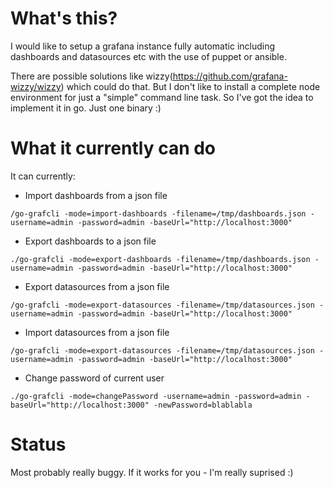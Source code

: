 What's this?
======

I would like to setup a grafana instance fully automatic including dashboards and datasources etc with the use of puppet or ansible.

There are possible solutions like wizzy(https://github.com/grafana-wizzy/wizzy) which could do that. But I don't like to install a complete node environment for just a "simple" command line task.
So I've got the idea to implement it in go. Just one binary :)

What it currently can do
===
It can currently:
* Import dashboards from a json file
````
/go-grafcli -mode=import-dashboards -filename=/tmp/dashboards.json -username=admin -password=admin -baseUrl="http://localhost:3000"
````
* Export dashboards to a json file
````
./go-grafcli -mode=export-dashboards -filename=/tmp/dashboards.json -username=admin -password=admin -baseUrl="http://localhost:3000"
````
* Export datasources from a json file
````
/go-grafcli -mode=export-datasources -filename=/tmp/datasources.json -username=admin -password=admin -baseUrl="http://localhost:3000"
````
* Import datasources from a json file
```
/go-grafcli -mode=export-datasources -filename=/tmp/datasources.json -username=admin -password=admin -baseUrl="http://localhost:3000"
```
* Change password of current user
````
./go-grafcli -mode=changePassword -username=admin -password=admin -baseUrl="http://localhost:3000" -newPassword=blablabla
````
Status
====
Most probably really buggy. If it works for you - I'm really suprised :)